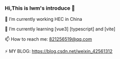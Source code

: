 ### Hi,This is lwm's introduce 👋

<!--
**lwm98/lwm98** is a ✨ _special_ ✨ repository because its `README.md` (this file) appears on your GitHub profile.

Here are some ideas to get you started:

🔭 I’m currently working HEC in China
🌱 I’m currently learning [vue3] [typescript] and [vite]
- 👯 I’m looking to collaborate on ...
- 🤔 I’m looking for help with ...
- 💬 Ask me about ...
📫 How to reach me: 821256519@qq.com
- 😄 Pronouns: ...
- ⚡ Fun fact: ...
-->

🔭 I’m currently working HEC in China

🌱 I’m currently learning [vue3] [typescript] and [vite]

📫 How to reach me: 821256519@qq.com

⚡ MY BLOG: https://blog.csdn.net/weixin_42561312
